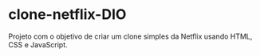 # clone-netflix-DIO

Projeto com o objetivo de criar um clone simples da Netflix usando HTML, CSS e JavaScript. 
